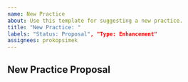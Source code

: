 ```yaml
---
name: New Practice
about: Use this template for suggesting a new practice.
title: "New Practice: "
labels: "Status: Proposal", "Type: Enhancement"
assignees: prokopsimek
---
```


<!--- Provide a general summary of the practice in the Title above -->

## New Practice Proposal
<!--- Tell us how it should work -->
